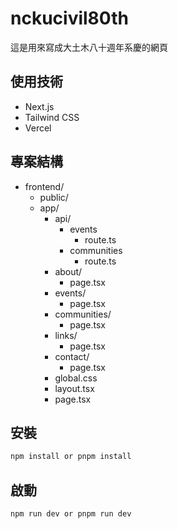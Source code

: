 # nckucivil80th

這是用來寫成大土木八十週年系慶的網頁

## 使用技術

- Next.js
- Tailwind CSS
- Vercel

## 專案結構

- frontend/
  - public/
  - app/
    - api/
      - events
        - route.ts
      - communities
        - route.ts
    - about/
      - page.tsx
    - events/
      - page.tsx
    - communities/
      - page.tsx
    - links/
      - page.tsx
    - contact/
      - page.tsx
    - global.css
    - layout.tsx
    - page.tsx

## 安裝

```bash
npm install or pnpm install
```

## 啟動

```bash
npm run dev or pnpm run dev
```
